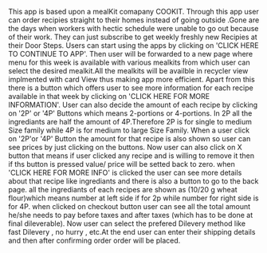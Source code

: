 This app is based upon a mealKit comapany COOKIT. Through this app user can order recipies straight to their homes instead of going 
outside .Gone are the days when workers with hectic schedule were unable to go out because of their work. They can just subscribe to
get weekly freshly new Recipies at their Door Steps. Users can start using the apps by clicking on 'CLICK HERE TO CONTINUE TO APP'. 
Then user will be forwarded to a new page where menu for this week is available with various mealkits from which user can select the 
desired mealkit.All the mealkits will be availble in recycler view implmented with card View thus making app more efficient.
Apart from this there is a button which offers user to see more information for each recipe available in that week by 
clicking on 'CLICK HERE FOR MORE INFORMATION'. User can also decide the amount of each recipe by clicking on '2P' or '4P' Buttons which 
means 2-portions or 4-portions. In 2P all the ingrediants are half the amount of 4P.Therefore 2P is for single to medium Size family while
4P is for medium to large Size Family. When a user click on '2P'or '4P' Button the amount for that recipe is also shown so user can see
prices by just clicking on the buttons. Now user can also click on X button that means if user clicked any recipe and is willing to remove 
it then if ths button is pressed value/ price will be setted back to zero. when 'CLICK HERE FOR MORE INFO' is clicked the user can see 
more details about that recipe like ingrediants and there is also a button to go to the back page. all the ingrediants of each recipes 
are shown as (10/20 g wheat flour)which means number at left side if for 2p while number for right side is for 4P. when clicked on 
checkout button user can see all the total amount he/she needs to pay before taxes and after taxes (which has to be done at final
dileverable). Now user can select the prefered Dilevery method like fast Dilevery , no hurry , etc.At the end user can enter their
shipping details and then after confirming order order will be placed.
